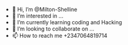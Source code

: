 - 👋 Hi, I’m @Milton-Shelline
- 👀 I’m interested in ...
- 🌱 I’m currently learning coding and Hacking
- 💞️ I’m looking to collaborate on ...
- 📫 How to reach me +2347064819714

<!---
Milton-Shelline/Milton-Shelline is a ✨ special ✨ repository because its `README.md` (this file) appears on your GitHub profile.
You can click the Preview link to take a look at your changes.
--->
